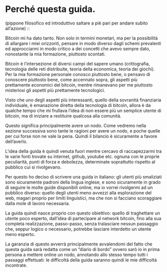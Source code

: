 # Perché questa guida.


(pippone filosofico ed introduttivo saltare a piè pari per andare subito all’azione) ::

Bitcoin mi ha dato tanto. Non solo in termini monetari, ma per la possibilità di allargare i miei orizzonti, pensare in modo diverso dagli schemi prevalenti ed approcciarmi in modo critico a dei concetti che avevo sempre dato, nonostante la mia formazione, piuttosto scontati. 


Bitcoin è l’intersezione di diversi campi del sapere umano (crittografia, tecnologia delle reti distribuite, teoria della economica, teoria dei giochi). Per la mia formazione personale conosco piuttosto bene, o pensavo di conoscere piuttosto bene, come accennato sopra, gli aspetti più prettamente economici del bitcoin, mentre rimanevano per me piuttosto misteriosi gli aspetti più prettamente tecnologici. 


Visto che uno degli aspetti più interessanti, quello della sovranità finanziaria individuale, è emanazione diretta della tecnologia di bitcoin, allora è da qualche tempo che mi frullava l’idea di non essere più un semplice utente di bitcoin, ma di iniziare a restituire qualcosa alla comunità.


Questo significa principalmente avere un nodo. Come vedremo nella sezione successiva sono tante le ragioni per avere un nodo, e poche quelle per cui forse non ne vale la pena. Quindi il bilancio è sicuramente a favore dell’averlo. 


L’idea della guida è quindi venuta fuori mentre cercavo di raccapezzarmi tra le varie fonti trovate su internet, github, youtube etc. ognuna con le proprie peculiarità, punti di forza e debolezza, determinate soprattutto rispetto al pubblico cui si rivolgevano. 


Per questo ho deciso di scrivere una guida in italiano: gli utenti più smaliziati sono sicuramente padroni della lingua inglese, e sono sicuramente in grado di seguire le molte guide disponibili online, ma io vorrei rivolgermi ad un pubblico diverso: quello degli utenti meno avvezzi alla esplorazione del web, magari proprio per limiti linguistici, ma che non si facciano scoraggiare dalla mole di lavoro necessaria. 


La guida quindi nasce proprio con questo obiettivo: quello di traghettare un utente poco esperto, dall’idea di partecipare al network bitcoin, fino alla sua completa realizzazione, passo-passo, senza tralasciare nessun passaggio che, seppur logico o necessario, potrebbe lasciare interdetto un utente meno esperto. 


La garanzia di questo avverrà principalmente avvalendomi del fatto che questa guida sarà redatta come un “diario di bordo” ovvero sarò io in prima persona a mettere online un nodo, annotando allo stesso tempo tutti i passaggi effettuati: le difficoltà della guida saranno quindi le mie difficoltà incontrate. 

